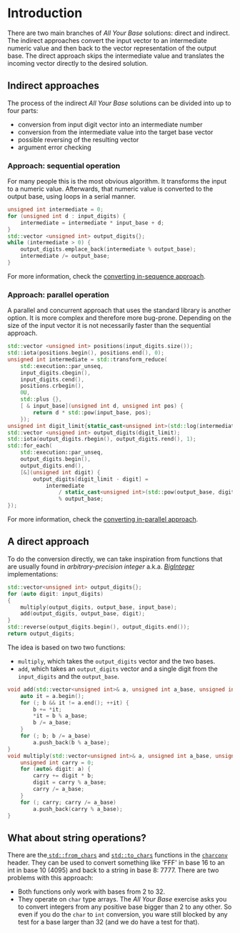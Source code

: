 # Introduction

There are two main branches of _All Your Base_ solutions: direct and indirect.
The indirect approaches convert the input vector to an intermediate numeric value and then back to the vector representation of the output base.
The direct approach skips the intermediate value and translates the incoming vector directly to the desired solution.

## Indirect approaches

The process of the indirect _All Your Base_ solutions can be divided into up to four parts:
- conversion from input digit vector into an intermediate number
- conversion from the intermediate value into the target base vector
- possible reversing of the resulting vector
- argument error checking

### Approach: sequential operation

For many people this is the most obvious algorithm.
It transforms the input to a numeric value.
Afterwards, that numeric value is converted to the output base, using loops in a serial manner.

```cpp
unsigned int intermediate = 0;
for (unsigned int d : input_digits) {
    intermediate = intermediate * input_base + d;
}
std::vector <unsigned int> output_digits{};
while (intermediate > 0) {
    output_digits.emplace_back(intermediate % output_base);
    intermediate /= output_base;
}
```

For more information, check the [converting in-sequence approach][in-sequence].

### Approach: parallel operation

A parallel and concurrent approach that uses the standard library is another option.
It is more complex and therefore more bug-prone.
Depending on the size of the input vector it is not necessarily faster than the sequential approach.

```cpp
std::vector <unsigned int> positions(input_digits.size());
std::iota(positions.begin(), positions.end(), 0);
unsigned int intermediate = std::transform_reduce(
    std::execution::par_unseq,
    input_digits.cbegin(),
    input_digits.cend(),
    positions.crbegin(),
    0U,
    std::plus {},
    [ & input_base](unsigned int d, unsigned int pos) {
        return d * std::pow(input_base, pos);
    });
unsigned int digit_limit{static_cast<unsigned int>(std::log(intermediate) / std::log(output_base)) + 1};
std::vector <unsigned int> output_digits(digit_limit);
std::iota(output_digits.rbegin(), output_digits.rend(), 1);
std::for_each(
    std::execution::par_unseq,
    output_digits.begin(),
    output_digits.end(),
    [&](unsigned int digit) {
        output_digits[digit_limit - digit] =
            intermediate
                / static_cast<unsigned int>(std::pow(output_base, digit - 1))
                % output_base;
});
```

For more information, check the  [converting in-parallel approach][in-parallel].

## A direct approach

To do the conversion directly, we can take inspiration from functions that are usually found in _arbitrary-precision integer_ a.k.a. [_BigInteger_][big-int-example] implementations:

```cpp
std::vector<unsigned int> output_digits{};
for (auto digit: input_digits)
{
    multiply(output_digits, output_base, input_base);
    add(output_digits, output_base, digit);
}
std::reverse(output_digits.begin(), output_digits.end());
return output_digits;
```

The idea is based on two two functions:
- `multiply`, which takes the `output_digits` vector and the two bases.
- `add`, which takes an `output_digits` vector and a single digit from the `input_digits` and the `output_base`.

```cpp
void add(std::vector<unsigned int>& a, unsigned int a_base, unsigned int b) {
    auto it = a.begin();
    for (; b && it != a.end(); ++it) {
        b += *it;
        *it = b % a_base;
        b /= a_base;
    }
    for (; b; b /= a_base)
        a.push_back(b % a_base);
}
void multiply(std::vector<unsigned int>& a, unsigned int a_base, unsigned int b) {
    unsigned int carry = 0;
    for (auto& digit: a) {
        carry += digit * b;
        digit = carry % a_base;
        carry /= a_base;
    }
    for (; carry; carry /= a_base)
        a.push_back(carry % a_base);
}
```

## What about string operations?

There are the[ `std::from_chars`][from-chars] and [`std::to_chars`][to-chars] functions in the [`charconv`][charconv-lib] header. They can be used to convert something like 'FFF' in base 16 to an int in base 10 (4095) and back to a string in base 8: 7777.
There are two problems with this approach:
- Both functions only work with bases from 2 to 32.
- They operate on `char` type arrays.
The _All Your Base_ exercise asks you to convert integers from any positive base bigger than 2 to any other.
So even if you do the `char` to `int` conversion, you ware still blocked by any test for a base larger than 32 (and we do have a test for that).

[in-sequence]: https://exercism.org/tracks/cpp/exercises/all-your-base/approaches/in-sequence
[in-parallel]: https://exercism.org/tracks/cpp/exercises/all-your-base/approaches/in-parallel
[big-int-example]: https://www.delftstack.com/howto/cpp/cpp-biginteger/
[from-chars]: https://en.cppreference.com/w/cpp/utility/from_chars
[to-chars]: https://en.cppreference.com/w/cpp/utility/to_chars
[charconv-lib]: https://en.cppreference.com/w/cpp/header/charconv
